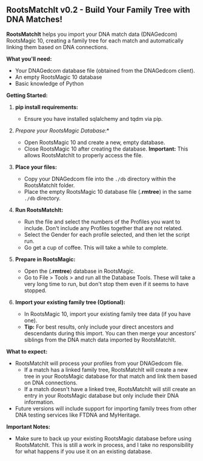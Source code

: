 ## RootsMatchIt v0.2 - Build Your Family Tree with DNA Matches!

**RootsMatchIt** helps you import your DNA match data (DNAGedcom) RootsMagic 10, creating a family tree for each match and automatically linking them based on DNA connections. 

**What you'll need:**

* Your DNAGedcom database file (obtained from the DNAGedcom client).
* An empty RootsMagic 10 database
* Basic knowledge of Python

**Getting Started:**

1. **pip install requirements:**
   * Ensure you have installed sqlalchemy and tqdm via pip.

2. *Prepare your RootsMagic Database:**
    * Open RootsMagic 10 and create a new, empty database.
    * Close RootsMagic 10 after creating the database. **Important:** This allows RootsMatchIt to properly access the file. 

3. **Place your files:**
    * Copy your DNAGedcom file into the `./db` directory within the RootsMatchIt folder.
    *  Place the empty RootsMagic 10 database file (**.rmtree**) in the same `./db` directory.
   
4. **Run RootsMatchIt:** 
   * Run the file and select the numbers of the Profiles you want to include. Don't include any Profiles together that are not related. 
   * Select the Gender for each profile selected, and then let the script run. 
   * Go get a cup of coffee. This will take a while to complete.

5. **Prepare in RootsMagic:**
   * Open the (**.rmtree**) database in RootsMagic.
   * Go to File > Tools > and run all the Database Tools. These will take a very long time to run, but don't stop them even if it seems to have stopped.

6. **Import your existing family tree (Optional):**
    * In RootsMagic 10, import your existing family tree data (if you have one). 
    * **Tip:**  For best results, only include your direct ancestors and descendants during this import. You can then merge your ancestors' siblings from the DNA match data imported by RootsMatchIt.

**What to expect:**

* RootsMatchIt will process your profiles from your DNAGedcom file.
    * If a match has a linked family tree, RootsMatchIt will create a new tree in your RootsMagic database for that match and link them based on DNA connections.
    * If a match doesn't have a linked tree, RootsMatchIt will still create an entry in your RootsMagic database but only include their DNA information.
* Future versions will include support for importing family trees from other DNA testing services like FTDNA and MyHeritage.

**Important Notes:**

* Make sure to back up your existing RootsMagic database before using RootsMatchIt. This is still a work in process, and I take no responsibility for what happens if you use it on an existing database. 